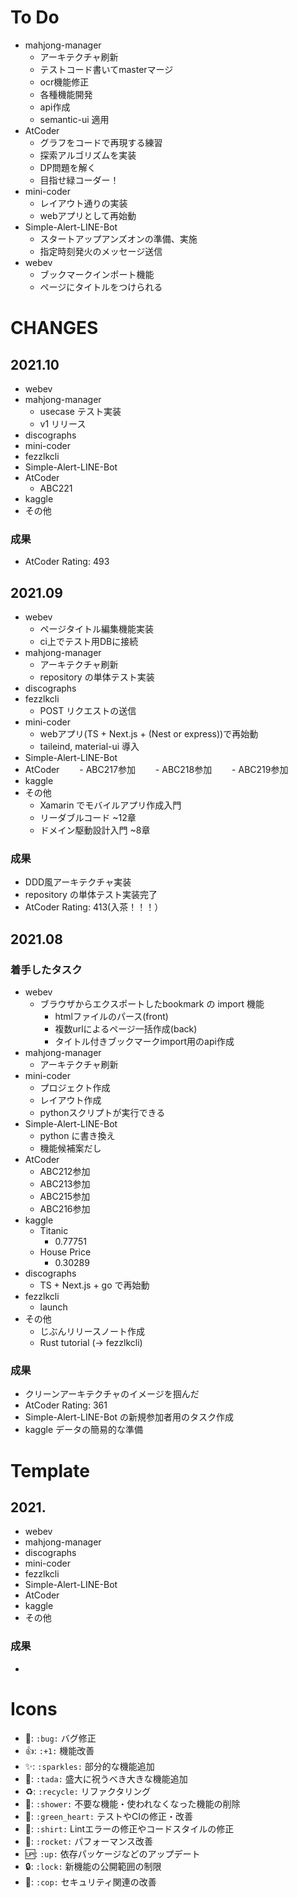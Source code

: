 # To Do
- mahjong-manager
  - アーキテクチャ刷新
  - テストコード書いてmasterマージ
  - ocr機能修正
  - 各種機能開発
  - api作成
  - semantic-ui 適用
- AtCoder
  - グラフをコードで再現する練習
  - 探索アルゴリズムを実装
  - DP問題を解く
  - 目指せ緑コーダー！
- mini-coder
  - レイアウト通りの実装
  - webアプリとして再始動
- Simple-Alert-LINE-Bot
  - スタートアップアンズオンの準備、実施
  - 指定時刻発火のメッセージ送信
- webev
  - ブックマークインポート機能
  - ページにタイトルをつけられる

# CHANGES
## 2021.10
- webev
- mahjong-manager
  - usecase テスト実装
  - v1 リリース
- discographs
- mini-coder
- fezzlkcli
- Simple-Alert-LINE-Bot
- AtCoder
  - ABC221
- kaggle
- その他

### 成果
- AtCoder Rating: 493

## 2021.09
- webev
  - ページタイトル編集機能実装
  - ci上でテスト用DBに接続
- mahjong-manager
  - アーキテクチャ刷新
  - repository の単体テスト実装
- discographs
- fezzlkcli
  - POST リクエストの送信
- mini-coder
  - webアプリ(TS + Next.js + (Nest or express))で再始動
  - taileind, material-ui 導入
- Simple-Alert-LINE-Bot
- AtCoder
　　- ABC217参加
　　- ABC218参加
　　- ABC219参加
- kaggle
- その他
  - Xamarin でモバイルアプリ作成入門
  - リーダブルコード ~12章
  - ドメイン駆動設計入門 ~8章

### 成果
- DDD風アーキテクチャ実装
- repository の単体テスト実装完了
- AtCoder Rating: 413(入茶！！！）

## 2021.08
### 着手したタスク
- webev
  - ブラウザからエクスポートしたbookmark の import 機能
    - htmlファイルのパース(front)
    - 複数urlによるページ一括作成(back)
    - タイトル付きブックマークimport用のapi作成
- mahjong-manager
  - アーキテクチャ刷新
- mini-coder
  - プロジェクト作成
  - レイアウト作成
  - pythonスクリプトが実行できる
- Simple-Alert-LINE-Bot
  - python に書き換え
  - 機能候補案だし
- AtCoder
  - ABC212参加
  - ABC213参加
  - ABC215参加
  - ABC216参加
- kaggle
  - Titanic
    - 0.77751
  - House Price
    - 0.30289
- discographs
  - TS + Next.js + go で再始動
- fezzlkcli
  - launch
- その他
  - じぶんリリースノート作成
  - Rust tutorial (-> fezzlkcli)

### 成果
- クリーンアーキテクチャのイメージを掴んだ
- AtCoder Rating: 361
- Simple-Alert-LINE-Bot の新規参加者用のタスク作成
- kaggle データの簡易的な準備

# Template
## 2021.
- webev
- mahjong-manager
- discographs
- mini-coder
- fezzlkcli
- Simple-Alert-LINE-Bot
- AtCoder
- kaggle
- その他

### 成果
- 


# Icons
- :bug:: `:bug:` バグ修正
- :+1:: `:+1:` 機能改善
- :sparkles:: `:sparkles:` 部分的な機能追加
- :tada:: `:tada:` 盛大に祝うべき大きな機能追加
- :recycle:: `:recycle:` リファクタリング
- :shower:: `:shower:` 不要な機能・使われなくなった機能の削除
- :green_heart:: `:green_heart:` テストやCIの修正・改善
- :shirt:: `:shirt:` Lintエラーの修正やコードスタイルの修正
- :rocket:: `:rocket:` パフォーマンス改善
- :up:: `:up:`  依存パッケージなどのアップデート
- :lock:: `:lock:`  新機能の公開範囲の制限
- :cop:: `:cop:` セキュリティ関連の改善
